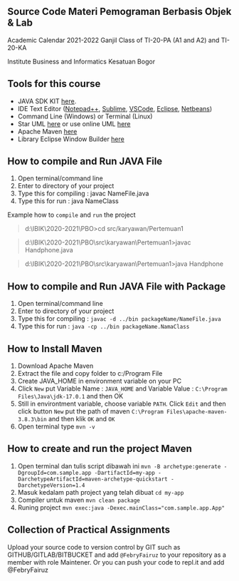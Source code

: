 ## Source Code Materi Pemograman Berbasis Objek & Lab

Academic Calendar 2021-2022 Ganjil 
Class of TI-20-PA (A1 and A2) and TI-20-KA

Institute Business and Informatics Kesatuan Bogor

## Tools for this course

- JAVA SDK KIT [here](https://www.oracle.com/java/technologies/downloads/#jdk17-windows).
- IDE Text Editor ([Notepad++](https://notepad-plus-plus.org/downloads/), [Sublime](https://www.sublimetext.com/3), [VSCode](https://code.visualstudio.com/download), [Eclipse](https://www.eclipse.org/downloads/), [Netbeans](https://www.oracle.com/java/technologies/javase-jdk-7-netbeans-downloads.html))
- Command Line (Windows) or Terminal (Linux)
- Star UML [here](https://staruml.io/download) or use online UML [here](https://creately.com/lp/uml-diagram-tool/)
- Apache Maven [here](https://maven.apache.org/download.cgi) 
- Library Eclipse Window Builder [here](https://download.eclipse.org/windowbuilder/latest/)

## How to compile and Run JAVA File

1. Open terminal/command line
2. Enter to directory of your project
3. Type this for compiling : javac NameFile.java
4. Type this for run : java NameClass 

Example how to `compile` and `run` the project

> d:\IBIK\2020-2021\PBO>cd src/karyawan/Pertemuan1

> d:\IBIK\2020-2021\PBO\src\karyawan\Pertemuan1>javac Handphone.java

> d:\IBIK\2020-2021\PBO\src\karyawan\Pertemuan1>java Handphone

## How to compile and Run JAVA File with Package

1. Open terminal/command line
2. Enter to directory of your project
3. Type this for compiling : `javac -d ../bin packageName/NameFile.java`
4. Type this for run : `java -cp ../bin packageName.NamaClass`


## How to Install Maven

1. Download Apache Maven
2. Extract the file and copy folder to c:/Program File
3. Create JAVA_HOME in environment variable on your PC
4. Click `New` put Variable Name : `JAVA_HOME` and Variable Value : `C:\Program Files\Java\jdk-17.0.1` and then OK
5. Still in environtment variable, choose variable `PATH`. Click `Edit` and then click button `New` put the path of maven `C:\Program Files\apache-maven-3.8.3\bin` and then klik `OK` and `OK`
6. Open terminal type `mvn -v`

## How to create and run the project Maven
1. Open terminal dan tulis script dibawah ini 
	`mvn -B archetype:generate -DgroupId=com.sample.app -DartifactId=my-app -DarchetypeArtifactId=maven-archetype-quickstart -DarchetypeVersion=1.4`
2. Masuk kedalam path project yang telah dibuat
	`cd my-app`
3. Compiler untuk maven `mvn clean package`
4. Runing project `mvn exec:java -Dexec.mainClass="com.sample.app.App"`	

## Collection of Practical Assignments

Upload your source code to version control by GIT such as GITHUB/GITLAB/BITBUCKET and add `@FebryFairuz` to your repository as a member with role Maintener.
Or you can push your code to repl.it and add @FebryFairuz 
